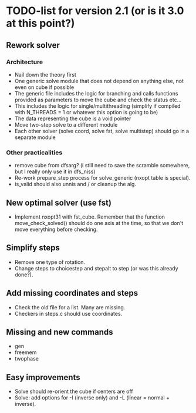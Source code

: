 # TODO-list for version 2.1 (or is it 3.0 at this point?)

## Rework solver

### Architecture

* Nail down the theory first
* One generic solve module that does not depend on anything else,
  not even on cube if possible
* The generic file includes the logic for branching and calls functions
  provided as parameters to move the cube and check the status etc...
* This includes the logic for single/multithreading (simplify if compiled
  with N_THREADS = 1 or whatever this option is going to be)
* The data representing the cube is a void pointer
* Move two-step solve to a different module
* Each other solver (solve coord, solve fst, solve multistep)
  should go in a separate module

### Other practicalities

* remove cube from dfsarg? (i still need to save the scramble somewhere,
  but I really only use it in dfs_niss)
* Re-work prepare_step process for solve_generic (nxopt table is special).
* is_valid should also unnis and / or cleanup the alg.

## New optimal solver (use fst)

* Implement nxopt31 with fst_cube. Remember that the function
  move_check_solved() should do one axis at the time, so that we don't move
  everything before checking.

## Simplify steps

* Remove one type of rotation.
* Change steps to choicestep and stepalt to step (or was this already done?).

## Add missing coordinates and steps

* Check the old file for a list. Many are missing.
* Checkers in steps.c should use coordinates.

## Missing and new commands

* gen
* freemem
* twophase

## Easy improvements

* Solve should re-orient the cube if centers are off
* Solve: add options for -I (inverse only) and -L (linear = normal + inverse).
